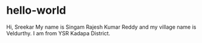 # hello-world
Hi, Sreekar
My name is Singam Rajesh Kumar Reddy and my village name is Veldurthy.
I am from YSR Kadapa District.
